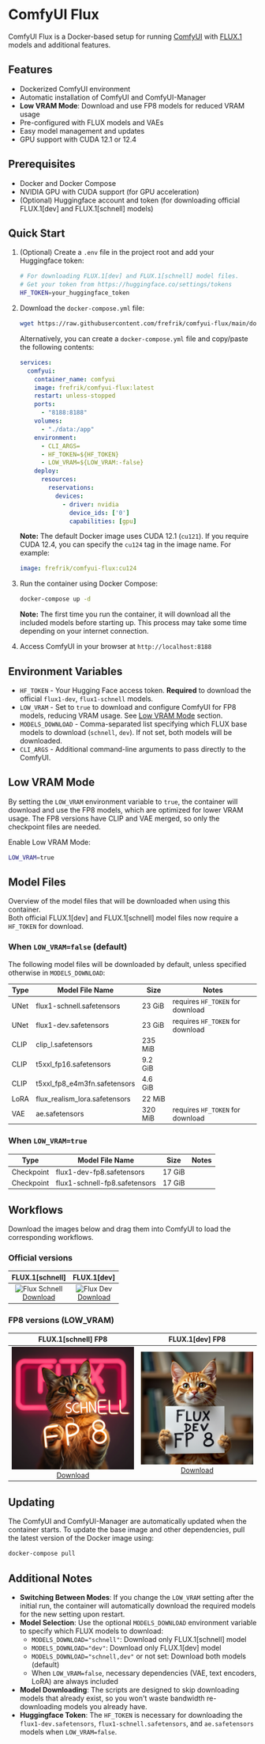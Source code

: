 # ComfyUI Flux

ComfyUI Flux is a Docker-based setup for running [ComfyUI](https://github.com/comfyanonymous/ComfyUI) with [FLUX.1](https://www.basedlabs.ai/tools/flux1) models and additional features.

## Features

- Dockerized ComfyUI environment
- Automatic installation of ComfyUI and ComfyUI-Manager
- **Low VRAM Mode**: Download and use FP8 models for reduced VRAM usage
- Pre-configured with FLUX models and VAEs
- Easy model management and updates
- GPU support with CUDA 12.1 or 12.4

## Prerequisites

- Docker and Docker Compose
- NVIDIA GPU with CUDA support (for GPU acceleration)
- (Optional) Huggingface account and token (for downloading official FLUX.1[dev] and FLUX.1[schnell] models)

## Quick Start

1. (Optional) Create a `.env` file in the project root and add your Huggingface token:

   ```bash
   # For downloading FLUX.1[dev] and FLUX.1[schnell] model files.
   # Get your token from https://huggingface.co/settings/tokens
   HF_TOKEN=your_huggingface_token
   ```

2. Download the `docker-compose.yml` file:

   ```bash
   wget https://raw.githubusercontent.com/frefrik/comfyui-flux/main/docker-compose.yml
   ```

   Alternatively, you can create a `docker-compose.yml` file and copy/paste the following contents:

   ```yaml
   services:
     comfyui:
       container_name: comfyui
       image: frefrik/comfyui-flux:latest
       restart: unless-stopped
       ports:
         - "8188:8188"
       volumes:
         - "./data:/app"
       environment:
         - CLI_ARGS=
         - HF_TOKEN=${HF_TOKEN}
         - LOW_VRAM=${LOW_VRAM:-false}
       deploy:
         resources:
           reservations:
             devices:
               - driver: nvidia
                 device_ids: ['0']
                 capabilities: [gpu]
   ```

   **Note:** The default Docker image uses CUDA 12.1 (`cu121`). If you require CUDA 12.4, you can specify the `cu124` tag in the image name. For example:

   ```yaml
   image: frefrik/comfyui-flux:cu124
   ```

3. Run the container using Docker Compose:

   ```bash
   docker-compose up -d
   ```

   **Note:** The first time you run the container, it will download all the included models before starting up. This process may take some time depending on your internet connection.

4. Access ComfyUI in your browser at `http://localhost:8188`

## Environment Variables

- `HF_TOKEN` - Your Hugging Face access token. **Required** to download the official `flux1-dev`, `flux1-schnell` models.
- `LOW_VRAM` - Set to `true` to download and configure ComfyUI for FP8 models, reducing VRAM usage. See [Low VRAM Mode](#low-vram-mode) section.
- `MODELS_DOWNLOAD` - Comma-separated list specifying which FLUX base models to download (`schnell`, `dev`). If not set, both models will be downloaded.
- `CLI_ARGS` - Additional command-line arguments to pass directly to the ComfyUI.

## Low VRAM Mode

By setting the `LOW_VRAM` environment variable to `true`, the container will download and use the FP8 models, which are optimized for lower VRAM usage. The FP8 versions have CLIP and VAE merged, so only the checkpoint files are needed.

Enable Low VRAM Mode:

```bash
LOW_VRAM=true
```

## Model Files

Overview of the model files that will be downloaded when using this container.  
Both official FLUX.1[dev] and FLUX.1[schnell] model files now require a `HF_TOKEN` for download.

### When `LOW_VRAM=false` (default)

The following model files will be downloaded by default, unless specified otherwise in `MODELS_DOWNLOAD`:

| Type | Model File Name | Size | Notes |
|-------------|-------------------------------|---------|-------------------------------------------------|
| UNet | flux1-schnell.safetensors | 23 GiB | requires `HF_TOKEN` for download |
| UNet | flux1-dev.safetensors | 23 GiB | requires `HF_TOKEN` for download |
| CLIP | clip_l.safetensors | 235 MiB | |
| CLIP | t5xxl_fp16.safetensors | 9.2 GiB | |
| CLIP | t5xxl_fp8_e4m3fn.safetensors | 4.6 GiB | |
| LoRA | flux_realism_lora.safetensors | 22 MiB | |
| VAE | ae.safetensors | 320 MiB | requires `HF_TOKEN` for download |

### When `LOW_VRAM=true`

| Type | Model File Name | Size | Notes |
|-------------|-------------------------------|---------|-------------------------------------------------|
| Checkpoint | flux1-dev-fp8.safetensors | 17 GiB | |
| Checkpoint | flux1-schnell-fp8.safetensors | 17 GiB | |

## Workflows

Download the images below and drag them into ComfyUI to load the corresponding workflows.

### Official versions

| FLUX.1[schnell] | FLUX.1[dev] |
|-----------------|-------------|
| <div align="center">![Flux Schnell](./images/flux-schnell.png)<br>[Download](https://raw.githubusercontent.com/frefrik/comfyui-flux/refs/heads/main/images/flux-schnell.png)</div> | <div align="center">![Flux Dev](./images/flux-dev.png)<br>[Download](https://raw.githubusercontent.com/frefrik/comfyui-flux/refs/heads/main/images/flux-dev.png)</div> |

### FP8 versions (LOW_VRAM)

| FLUX.1[schnell] FP8 | FLUX.1[dev] FP8 |
|---------------------|-----------------|
| <div align="center">![Flux Schnell FP8](./images/flux-schnell-fp8.png)<br>[Download](https://raw.githubusercontent.com/frefrik/comfyui-flux/main/images/flux-schnell-fp8.png)</div> | <div align="center">![Flux Dev FP8](./images/flux-dev-fp8.png)<br>[Download](https://raw.githubusercontent.com/frefrik/comfyui-flux/main/images/flux-dev-fp8.png)</div> |

## Updating

The ComfyUI and ComfyUI-Manager are automatically updated when the container starts. To update the base image and other dependencies, pull the latest version of the Docker image using:

```bash
docker-compose pull
```

## Additional Notes

- **Switching Between Modes**: If you change the `LOW_VRAM` setting after the initial run, the container will automatically download the required models for the new setting upon restart.
- **Model Selection**: Use the optional `MODELS_DOWNLOAD` environment variable to specify which FLUX models to download:
  - `MODELS_DOWNLOAD="schnell"`: Download only FLUX.1[schnell] model
  - `MODELS_DOWNLOAD="dev"`: Download only FLUX.1[dev] model
  - `MODELS_DOWNLOAD="schnell,dev"` or not set: Download both models (default)
  - When `LOW_VRAM=false`, necessary dependencies (VAE, text encoders, LoRA) are always included
- **Model Downloading**: The scripts are designed to skip downloading models that already exist, so you won't waste bandwidth re-downloading models you already have.
- **Huggingface Token**: The `HF_TOKEN` is necessary for downloading the `flux1-dev.safetensors`, `flux1-schnell.safetensors`, and `ae.safetensors` models when `LOW_VRAM=false`.
